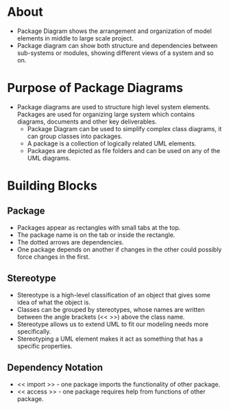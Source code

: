 # About
- Package Diagram shows the arrangement and organization of model elements in middle to large scale project.
- Package diagram can show both structure and dependencies between sub-systems or modules, showing different views of a system and so on.
# Purpose of Package Diagrams
- Package diagrams are used to structure high level system elements. Packages are used for organizing large system which contains diagrams, documents and other key deliverables.
	- Package Diagram can be used to simplify complex class diagrams, it can group classes into packages.
	- A package is a collection of logically related UML elements.
	- Packages are depicted as file folders and can be used on any of the UML diagrams.
# Building Blocks
## Package
- Packages appear as rectangles with small tabs at the top.
- The package name is on the tab or inside the rectangle.
- The dotted arrows are dependencies.
- One package depends on another if changes in the other could possibly force changes in the first.
## Stereotype
- Stereotype is a high-level classification of an object that gives some idea of what the object is.
- Classes can be grouped by stereotypes, whose names are written between the angle brackets (<< >>) above the class name.
- Stereotype allows us to extend UML to fit our modeling needs more specifically.
- Stereotyping a UML element makes it act as something that has a specific properties.
## Dependency Notation
- << import >> - one package imports the functionality of other package.
- << access >> - one package requires help from functions of other package. 